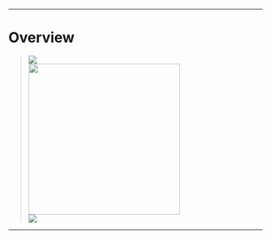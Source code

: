 ------

# Overview

> <img src="https://github-readme-stats.vercel.app/api?username=PrairieFire2b&hide_rank=true&include_all_commits=true&show_icon=true" /><br/>
> <img src="https://github-readme-stats.vercel.app/api?username=PrairieFire2b&custom_title=Total%20Rank&hide=stars,commits,prs,issues,contribs&include_all_commits=true" width="300" /><br/>
> <img src="https://github-readme-stats.vercel.app/api/top-langs/?username=PrairieFire2b&lang_counts=10" />

------
